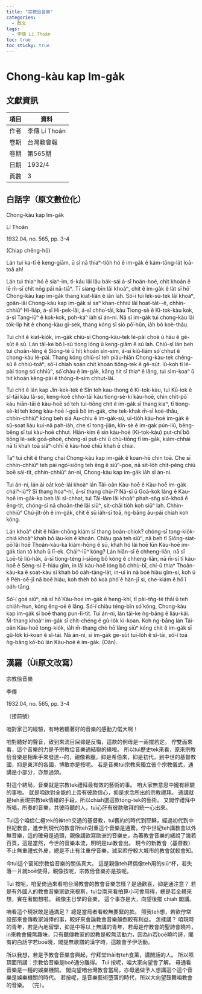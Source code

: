 ```yaml
---
title: "宗教佮音樂"
categories:
  - 散文
tags:
  - 李傳 Lí Thoân
toc: true
toc_sticky: true
---
```


# Chong-kàu kap Im-ga̍k

## 文獻資訊

| 項目 | 資料 |
|---|---|
| 作者 | 李傳 Lí Thoân |
| 卷期 | 台灣教會報 |
| 卷期 | 第565期 |
| 日期 | 1932/4 |
| 頁數 | 3 |

## 白話字（原文數位化）

Chong-kàu kap Im-ga̍k

Lí Thoân

1932.04, no. 565, pp. 3-4

(Chiap chêng-hō)

Lán tuì ka-tī ê keng-giām, ū sî nā thiaⁿ-tio̍h hó ê im-ga̍k ê kám-tōng-la̍t loā-toā ah!

Lán tuì thiaⁿ hó ê siaⁿ-im, tì-káu lâi lâu ba̍k-sái á-sī hoán-hoé, chit khoán ê lē m̄-sī chi̍t nn̄g pái nā-tiāⁿ. Tī siang-bīn lâi khoàⁿ, chit ê im-ga̍k ê la̍t sī hō͘ Chong-kàu kap im-ga̍k thang kiat-liân ê iân lah. Só͘-í tuì le̍k-sú-tek lâi khoàⁿ, goân-lâi Chong-kàu kap im-ga̍k sī saⁿ khan-chhiú lâi hoat-ta̍t--ê, chhin-chhiūⁿ Hi-lia̍p, á-sī Hi-pek-lâi, á-sī chho͘-tāi, kàu Tiong-sè ê Ki-tok-kàu kok, á-sī Tang-iûⁿ ê kok-kok, poh-káⁿ ia̍h sī án-ni. Nā sī im-ga̍k tuì chong-kàu lâi to̍k-li̍p hit ê chong-kàu gî-sek, thang kóng sī sió pō͘-hūn, ia̍h bô koè-thâu.

Tuì chit ê kiat-kio̍k, im-ga̍k chiū-sī Chong-kàu-tek lé-pài choè ū hāu ê gē-su̍t ê sū. Lán tāi-ke bô ì-sù tiong lóng ū keng-giām ê sū lah. Chiū-sī lán beh tuì choân-lêng ê Siōng-tè ū hit khoán sìn-sim, á-sī kiû-liām só͘ chhut ê chong-kàu lé-pài. Thang kóng chiū-sī teh piáu-hiān Chong-kàu-tek chêng-sū ê chhiú-toāⁿ, só͘-í chiah soán chit khoán tiōng-tek ê gē-su̍t. iū-koh tī lé-pài tiong só͘ chhiùⁿ, só͘ chàu ê im-ga̍k, kāng hit sî thiaⁿ ê lâng, tuì sim-koaⁿ ū hit khoán kèng-pài ê thóng-it-sim chhut-lâi.

Tuì chit ê lán kap Jîn-kek-tek ê Sîn teh kau-thong ê Ki-tok-kàu, tuì Kū-iok ê sî-tāi kàu Iâ-so͘, keng-koè chho͘-tāi kàu tiong-sè-kí kàu-hoē, chìn chi̍t-pō͘ kàu hiān-tāi ê kàu-hoē só͘ teh tuì-tiōng chit ê im-ga̍k sī thang kiaⁿ, tī tiong-sè-kí teh kóng kàu-hoē í-goā bô im-ga̍k, che tek-khak m̄-sī koè-thâu, chhin-chhiūⁿ kóng beh siá Au-chiu ê im-ga̍k-sú, uī-tio̍h kàu-hoē im-ga̍k ê sū-soat liáu kuí-nā pah-ia̍h, che sī tong-jiân, kīn-sè ê im-gak pún-liû, bêng-bêng sī tuì kàu-hoē chhut. Hiān-kim ê sin kàu-hoē (Ki-tok-kàu) put-chí bô tiōng lé-sek goā-phoê, chóng-sī put-chí ū chù-tiōng tī im-ga̍k, kiám-chhái nā tī khah toā siâⁿ-chhī ê kàu-hoē chiū khah ē chiai.

Taⁿ tuì chit ê thang chai Chong-kàu kap im-ga̍k ê koan-hē chin toā. Che sī chhin-chhiūⁿ teh pài ngó͘-siōng teh ēng ê siūⁿ-poe, nā sit-lo̍h chi̍t-pêng chiū boē sái-tit, chhin-chhiūⁿ án-ni, Chong-kàu kap im-ga̍k ia̍h sī án-ni.

Tuì án-ni, lán ài oa̍t koè-lâi khoàⁿ lán Tâi-oân Kàu-hoē ê Kàu-hoē im-ga̍k cháiⁿ-iūⁿ? Sī thang hoaⁿ-hí, á-sī thang chù-ì? Nā-sī ū Goā-kok lâng ê Kàu-hoē im-ga̍k-ka beh lâi sī-chhat, tuì Tâi-lâm lâi khoàⁿ phah-sǹg sió-khoá ē ēng-tit, chóng-sī nā choân-thé lâi siūⁿ, si̍t-chāi tio̍h koh siūⁿ lah. Chhin-chhiūⁿ Chú-ji̍t-o̍h ê im-ga̍k, chit ê sū ia̍h-sī toā, ǹg-bāng āu-pái chiah koh kóng.

Lán khoàⁿ chit ê hiān-chōng kiám sī thang boán-chiok? chóng-sī tong-kio̍k-chiá khoàⁿ khah bô iàu-kín ê khoán. Chiàu goá teh siūⁿ, nā beh tī Siông-siat-pō͘ lâi hoē Thoân-kàu-ka kiám-hōng ê sū, khah hó lâi hoē lūn Kàu-hoē im-ga̍k tian tò khah ū lī-ek. Cháiⁿ-iūⁿ kóng? Lán hiān-sî ê chheng-liân, nā sī Loē-tē liû-ha̍k, á-sī tiong-téng í-siōng bô kóng ê chheng-liân, nā m̄-sī tī kàu-hoē ê Sèng-si ē-hiáu gîm, in lâi kàu-hoē lóng bô chhù-bī, chí-ū thiaⁿ Thoân-kàu-ka ê soat-kàu sī khah bô oa̍h-tāng-la̍t, in-uī in nā boē hiàu gîm-si, koh ū ê Pe̍h-oē-jī nā boē hiáu, koh the̍h bô koà phó͘ ê hàn-jī si, che-kiám ē hō͘ i oa̍h-tāng.

Só͘-í goá siūⁿ, nā sī hō͘ Kàu-hoe im-ga̍k ē heng-khí, tī pài-tn̂g-té thái ū teh chia̍h-hun, kóng êng-oē ê lâng. Só͘-í chiàu téng-bīn só͘ kóng, Chong-kàu kap im-ga̍k sī boē thang pun-lī-tit. Tuì án-ni, lán tāi-ke ǹg-bāng ē liáu-kái. M̄-thang khoàⁿ im-ga̍k sī chi̍t-chéng ê gû-lo̍k ki-koan. Koh ǹg-bāng lán Tâi-oân Kàu-hoē tong-kio̍k, ia̍h m̄-thang chò hō͘ lâng siūⁿ kóng chit ê im-ga̍k sī gû-lo̍k ki-koan ê sî-tāi. Nā án-ni, sī im-ga̍k gē-su̍t tuī-lo̍h ê sî-tāi, só͘-í toā ǹg-bāng kó͘-bú lán Kàu-hoē ê im-ga̍k. (Oân).

## 漢羅（Ùi原文改寫）

宗教佮音樂

李傳

1932.04, no. 565, pp. 3-4

（接前號）

咱對家己的經驗，有時若聽著好的音樂的感動力偌大啊！

咱對聽好的聲音，致到來流目屎抑是反悔，這款的例毋是一兩擺若定。 佇雙面來看，這个音樂的力是予宗教佮音樂通結聯的緣啦。 所以tuì歷史tek來看，原來宗教佮音樂是相牽手來發達--的，親像希臘，抑是希伯來，抑是初代，到中世的基督教國，抑是東洋的各國，博敢亦是按呢。 若是音樂tuì宗教來獨立彼个宗教儀式，通講是小部分，亦無過頭。

對這个結局，音樂就是宗教tek禮拜最有效的藝術的事。 咱大家無意思中攏有經驗的事啦。 就是咱欲對全能的上帝有彼款信心，抑是求念所出的宗教禮拜。 通講就是teh表現宗教tek情緒的手段，所以chiah選這款tōng-tek的藝術。 又閣佇禮拜中所唱，所奏的音樂，共彼時聽的人，tuì心肝有彼款敬拜的統一心出來。

Tuì這个咱佮仁極tek的神teh交通的基督教，tuì舊約的時代到耶穌，經過初代到中世紀教會，進步到現代的教會所teh對重這个音樂是通驚，佇中世紀teh講教會以外無音樂，這的確毋是過頭，親像講欲寫歐洲的音樂史，為著教會音樂的緒說了幾若百頁，這是當然，今世的音樂本流，明明是tuì教會出。 現今的新教會（基督教）不止無重禮式外皮，總是不止有注重佇音樂，減采若佇較大城市的教會就較會知。

今tuì這个窗知宗教佮音樂的關係真大。 這是親像teh拜偶像teh用的siūⁿ杯，若失落一爿就boē使得，親像按呢，宗教佮音樂亦是按呢。

Tuì 按呢，咱愛倚過來看咱台灣教會的教會音樂怎樣？是通歡喜，抑是通注意？ 若是有外國人的教會音樂家欲來視察，tuì台南來看拍算小可會用得，總是若全體來想，實在著閣想啦。 親像主日學的音樂， 這个事亦是大，向望後擺 chiah 閣講。

咱看這个現狀敢是通滿足？ 總是當局者看較無要緊的款。 照我teh想，若欲佇常設部來會傳教家減俸的事，較好來會論教會音樂顛倒較有利益。 怎樣講？ 咱現時的青年，若是內地留學，抑是中等以上無講的青年，若毋是佇教會的聖詩會曉吟，in來教會攏無趣味，只有聽傳教家的說教是較無活動力，因為in若boē曉吟詩，閣有的白話字若boē曉，閣提無歌譜的漢字時，這敢會予伊活動。

所以我想，若是予教會音樂會興起，佇拜堂thài有teh食薰，講閒話的人。 所以照頂面所講：宗教佮音樂是boē通分離得。 Tuì 按呢，咱大家向望會了解。 毋通看音樂是一種的娛樂機關。 閣向望咱台灣教會當局，亦毋通做予人想講這个這个音樂是娛樂機關的時代。 若按呢，是音樂藝術墮落的時代，所以大向望鼓舞咱教會的音樂。 （完）。
